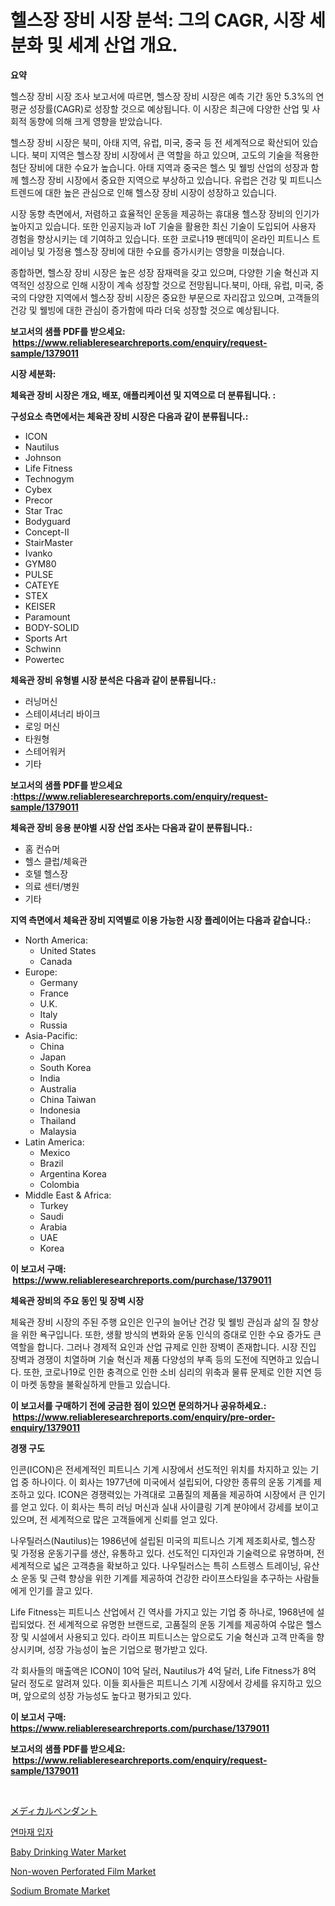 <p><h1>헬스장 장비 시장 분석: 그의 CAGR, 시장 세분화 및 세계 산업 개요.</h1></p><p><strong>요약</strong></p>
<p><p>헬스장 장비 시장 조사 보고서에 따르면, 헬스장 장비 시장은 예측 기간 동안 5.3%의 연평균 성장률(CAGR)로 성장할 것으로 예상됩니다. 이 시장은 최근에 다양한 산업 및 사회적 동향에 의해 크게 영향을 받았습니다.</p><p>헬스장 장비 시장은 북미, 아태 지역, 유럽, 미국, 중국 등 전 세계적으로 확산되어 있습니다. 북미 지역은 헬스장 장비 시장에서 큰 역할을 하고 있으며, 고도의 기술을 적용한 첨단 장비에 대한 수요가 높습니다. 아태 지역과 중국은 헬스 및 웰빙 산업의 성장과 함께 헬스장 장비 시장에서 중요한 지역으로 부상하고 있습니다. 유럽은 건강 및 피트니스 트렌드에 대한 높은 관심으로 인해 헬스장 장비 시장이 성장하고 있습니다.</p><p>시장 동향 측면에서, 저렴하고 효율적인 운동을 제공하는 휴대용 헬스장 장비의 인기가 높아지고 있습니다. 또한 인공지능과 IoT 기술을 활용한 최신 기술이 도입되어 사용자 경험을 향상시키는 데 기여하고 있습니다. 또한 코로나19 팬데믹이 온라인 피트니스 트레이닝 및 가정용 헬스장 장비에 대한 수요를 증가시키는 영향을 미쳤습니다.</p><p>종합하면, 헬스장 장비 시장은 높은 성장 잠재력을 갖고 있으며, 다양한 기술 혁신과 지역적인 성장으로 인해 시장이 계속 성장할 것으로 전망됩니다.북미, 아태, 유럽, 미국, 중국의 다양한 지역에서 헬스장 장비 시장은 중요한 부문으로 자리잡고 있으며, 고객들의 건강 및 웰빙에 대한 관심이 증가함에 따라 더욱 성장할 것으로 예상됩니다.</p></p>
<p><strong>보고서의 샘플 PDF를 받으세요: &nbsp;<a href="https://www.reliableresearchreports.com/enquiry/request-sample/1379011">https://www.reliableresearchreports.com/enquiry/request-sample/1379011</a></strong></p>
<p><strong>시장 세분화:</strong></p>
<p><strong> 체육관 장비 시장은 개요, 배포, 애플리케이션 및 지역으로 더 분류됩니다. :</strong></p>
<p><strong>구성요소 측면에서는 체육관 장비 시장은 다음과 같이 분류됩니다.:</strong></p>
<p><ul><li>ICON</li><li>Nautilus</li><li>Johnson</li><li>Life Fitness</li><li>Technogym</li><li>Cybex</li><li>Precor</li><li>Star Trac</li><li>Bodyguard</li><li>Concept-II</li><li>StairMaster</li><li>Ivanko</li><li>GYM80</li><li>PULSE</li><li>CATEYE</li><li>STEX</li><li>KEISER</li><li>Paramount</li><li>BODY-SOLID</li><li>Sports Art</li><li>Schwinn</li><li>Powertec</li></ul></p>
<p><strong> 체육관 장비 유형별 시장 분석은 다음과 같이 분류됩니다.:</strong></p>
<p><ul><li>러닝머신</li><li>스테이셔너리 바이크</li><li>로잉 머신</li><li>타원형</li><li>스테어워커</li><li>기타</li></ul></p>
<p><strong>보고서의 샘플 PDF를 받으세요 :<a href="https://www.reliableresearchreports.com/enquiry/request-sample/1379011">https://www.reliableresearchreports.com/enquiry/request-sample/1379011</a></strong></p>
<p><strong> 체육관 장비 응용 분야별 시장 산업 조사는 다음과 같이 분류됩니다.:</strong></p>
<p><ul><li>홈 컨슈머</li><li>헬스 클럽/체육관</li><li>호텔 헬스장</li><li>의료 센터/병원</li><li>기타</li></ul></p>
<p><strong>지역 측면에서 체육관 장비 지역별로 이용 가능한 시장 플레이어는 다음과 같습니다.:</strong></p>
<p><ul>
    <li>
        North America:
        <ul>
            <li>United States</li>
            <li>Canada</li>
        </ul>
    </li>
    <li>
        Europe:
        <ul>
            <li>Germany</li>
            <li>France</li>
            <li>U.K.</li>
            <li>Italy</li>
            <li>Russia</li>
        </ul>
    </li>
    <li>
        Asia-Pacific:
        <ul>
            <li>China</li>
            <li>Japan</li>
            <li>South Korea</li>
            <li>India</li>
            <li>Australia</li>
            <li>China Taiwan</li>
            <li>Indonesia</li>
            <li>Thailand</li>
            <li>Malaysia</li>
        </ul>
    </li>
    <li>
        Latin America:
        <ul>
            <li>Mexico</li>
            <li>Brazil</li>
            <li>Argentina Korea</li>
            <li>Colombia</li>
        </ul>
    </li>
    <li>
        Middle East & Africa:
        <ul>
            <li>Turkey</li>
            <li>Saudi</li>
            <li>Arabia</li>
            <li>UAE</li>
            <li>Korea</li>
        </ul>
    </li>
    </ul></p>
<p><strong>이 보고서 구매: &nbsp;<a href="https://www.reliableresearchreports.com/purchase/1379011">https://www.reliableresearchreports.com/purchase/1379011</a></strong></p>
<p><strong>체육관 장비의 주요 동인 및 장벽 시장</strong></p>
<p><p>체육관 장비 시장의 주된 주행 요인은 인구의 늘어난 건강 및 웰빙 관심과 삶의 질 향상을 위한 욕구입니다. 또한, 생활 방식의 변화와 운동 인식의 증대로 인한 수요 증가도 큰 역할을 합니다. 그러나 경제적 요인과 산업 규제로 인한 장벽이 존재합니다. 시장 진입 장벽과 경쟁이 치열하며 기술 혁신과 제품 다양성의 부족 등의 도전에 직면하고 있습니다. 또한, 코로나19로 인한 충격으로 인한 소비 심리의 위축과 물류 문제로 인한 지연 등이 마켓 동향을 불확실하게 만들고 있습니다.</p></p>
<p><strong>이 보고서를 구매하기 전에 궁금한 점이 있으면 문의하거나 공유하세요.: &nbsp;<a href="https://www.reliableresearchreports.com/enquiry/pre-order-enquiry/1379011">https://www.reliableresearchreports.com/enquiry/pre-order-enquiry/1379011</a></strong></p>
<p><strong>경쟁 구도</strong></p>
<p><p>인콘(ICON)은 전세계적인 피트니스 기계 시장에서 선도적인 위치를 차지하고 있는 기업 중 하나이다. 이 회사는 1977년에 미국에서 설립되어, 다양한 종류의 운동 기계를 제조하고 있다. ICON은 경쟁력있는 가격대로 고품질의 제품을 제공하여 시장에서 큰 인기를 얻고 있다. 이 회사는 특히 러닝 머신과 실내 사이클링 기계 분야에서 강세를 보이고 있으며, 전 세계적으로 많은 고객들에게 신뢰를 얻고 있다.</p><p>나우틸러스(Nautilus)는 1986년에 설립된 미국의 피트니스 기계 제조회사로, 헬스장 및 가정용 운동기구를 생산, 유통하고 있다. 선도적인 디자인과 기술력으로 유명하며, 전 세계적으로 넓은 고객층을 확보하고 있다. 나우틸러스는 특히 스트렝스 트레이닝, 유산소 운동 및 근력 향상을 위한 기계를 제공하여 건강한 라이프스타일을 추구하는 사람들에게 인기를 끌고 있다.</p><p>Life Fitness는 피트니스 산업에서 긴 역사를 가지고 있는 기업 중 하나로, 1968년에 설립되었다. 전 세계적으로 유명한 브랜드로, 고품질의 운동 기계를 제공하여 수많은 헬스장 및 시설에서 사용되고 있다. 라이프 피트니스는 앞으로도 기술 혁신과 고객 만족을 향상시키며, 성장 가능성이 높은 기업으로 평가받고 있다.</p><p>각 회사들의 매출액은 ICON이 10억 달러, Nautilus가 4억 달러, Life Fitness가 8억 달러 정도로 알려져 있다. 이들 회사들은 피트니스 기계 시장에서 강세를 유지하고 있으며, 앞으로의 성장 가능성도 높다고 평가되고 있다.</p></p>
<p><strong>이 보고서 구매: &nbsp; <a href="https://www.reliableresearchreports.com/purchase/1379011">https://www.reliableresearchreports.com/purchase/1379011</a></strong></p>
<p><strong>보고서의 샘플 PDF를 받으세요: &nbsp;<a href="https://www.reliableresearchreports.com/enquiry/request-sample/1379011">https://www.reliableresearchreports.com/enquiry/request-sample/1379011</a></strong><strong></strong></p>
<p>&nbsp;</p>
<p><p><a href="https://github.com/ycmtqqhvk3273/Market-Research-Report-List-1/blob/main/12844581339.md">メディカルペンダント</a></p><p><a href="https://github.com/lkwggful07722/Market-Research-Report-List-1/blob/main/6590806941.md">연마재 입자</a></p><p><a href="https://view.publitas.com/reportprime-1/baby-drinking-water-market-offers-provide-insightful-data-for-the-time-period-from-2024-to-2031-and-also-provide-analysis-based-on-application-type-and-region/">Baby Drinking Water Market</a></p><p><a href="https://github.com/ashepherd82/Market-Research-Report-List-3/blob/main/non-woven-perforated-film-market.md">Non-woven Perforated Film Market</a></p><p><a href="https://issuu.com/reportprime-2/docs/sodium-bromate-market-size-2030.pptx">Sodium Bromate Market</a></p></p>